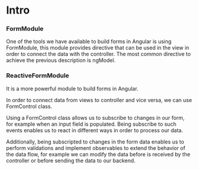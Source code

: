 # Intro

### FormModule

One of the tools we have available to build forms in Angular is using FormModule, this module provides directive that can be used in the view in order to connect the data with the controller. The most common directive to achieve the previous description is ngModel.

### ReactiveFormModule

It is a more powerful module to build forms in Angular. 

In order to connect data from views to controller and vice versa, we can use FormControl class.

Using a FormControl class allows us to subscribe to changes in our form, for example when an input field is populated. Being subscribe to such events enables us to react in different ways in order to process our data.

Additionally, being subscripted to changes in the form data enables us to perform validations and implement observables to extend the behavior of the data flow, for example we can modify the data before is received by the controller or before sending the data to our backend.

